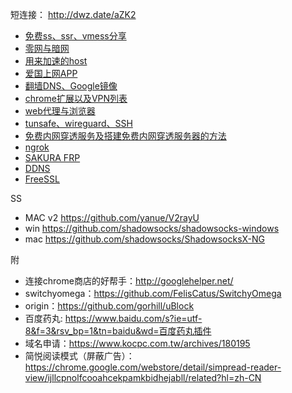 短连接： http://dwz.date/aZK2

* [免费ss、ssr、vmess分享](免费ss、ssr、vmess分享/)
* [零网与暗网](零网与暗网/)
* [用来加速的host](用来加速的host/)
* [爱国上网APP](爱国上网APP/)
* [翻墙DNS、Google镜像](翻墙DNS、Google镜像/)
* [chrome扩展以及VPN列表](chrome扩展以及VPN列表/)
* [web代理与浏览器](web代理与浏览器/)
* [tunsafe、wireguard、SSH](tunsafe、wireguard、SSH/)
* [免费内网穿透服务及搭建免费内网穿透服务器的方法](https://www.lu8.win/)
* [ngrok](https://ngrok.com/)
* [SAKURA FRP](https://www.natfrp.com/)
* [DDNS](https://www.duckdns.org/)
* [FreeSSL](https://freessl.cn/)

SS

* MAC v2 https://github.com/yanue/V2rayU
* win https://github.com/shadowsocks/shadowsocks-windows
* mac https://github.com/shadowsocks/ShadowsocksX-NG

附

* 连接chrome商店的好帮手：http://googlehelper.net/
* switchyomega：https://github.com/FelisCatus/SwitchyOmega
* origin：https://github.com/gorhill/uBlock
* 百度药丸: https://www.baidu.com/s?ie=utf-8&f=3&rsv_bp=1&tn=baidu&wd=百度药丸插件
* 域名申请：https://www.kocpc.com.tw/archives/180195
* 简悦阅读模式（屏蔽广告）：https://chrome.google.com/webstore/detail/simpread-reader-view/ijllcpnolfcooahcekpamkbidhejabll/related?hl=zh-CN
